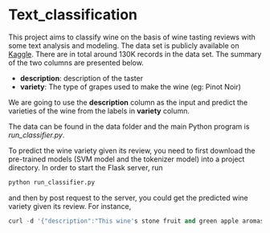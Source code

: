 # Text_classification
This project aims to classify wine on the basis of wine tasting reviews with some text analysis and modeling. The data set is publicly available on [Kaggle](https://www.kaggle.com/zynicide/wine-reviews). There are in total around 130K records in the data set. The summary of the two columns are presented below.

* **description**: description of the taster
* **variety**: The type of grapes used to make the wine (eg: Pinot Noir)

We are going to use the **description** column as the input and predict the varieties of the wine from the labels in **variety** column.

The data can be found in the data folder and the main Python program is *run_classifier.py*.

To predict the wine variety given its review, you need to first download the pre-trained models (SVM model and the tokenizer model) into a project directory. In order to start the Flask server, run 

```python
python run_classifier.py
```
and then by post request to the server, you could get the predicted wine variety given its review. For instance,

```python
curl -d '{"description":"This wine's stone fruit and green apple aromas are lightly briny and focused. It features a tight, centered palate with vivid orange, lime and green melon flavors. The finish is compact, minerally and driven by energy."}' -H "Content-Type: application/json" -X POST http://0.0.0.0:5252/classifier
```
